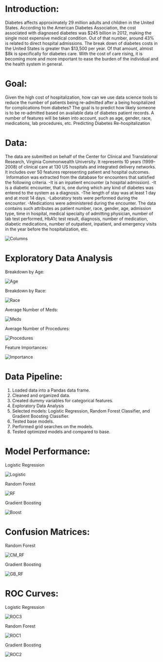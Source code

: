 # Introduction:

Diabetes affects approximately 29 million adults and children in the United States.  According to the American Diabetes Association, the cost associated with diagnosed diabetes was $245 billion in 2012, making the single most expensive medical condition. Out of that number, around 43% is related to direct hospital admissions. The break down of diabetes costs in the United States is greater than $13,500 per year. Of that amount, almost $8k is specifically for diabetes care. With the cost of care rising, it is becoming more and more important to ease the burden of the individual and the health system in general. 

# Goal:

Given the high cost of hospitalization, how can we use data science tools to reduce the number of patients being re-admitted after a being hospitalized for complications from diabetes? The goal is to predict how likely someone is to be re-admitted based on available data of diabetes patient records. A number of features will be taken into account, such as age, gender, race, medications, lab procedures, etc.
Predicting Diabetes Re-hospitalization

# Data:

The data are submitted on behalf of the Center for Clinical and Translational Research, Virginia Commonwealth University. It represents 10 years (1999-2008) of clinical care at 130 US hospitals and integrated delivery networks. It includes over 50 features representing patient and hospital outcomes.  Information was extracted from the database for encounters that satisfied the following criteria.
 -It is an inpatient encounter (a hospital admission).
 -It is a diabetic encounter, that is, one during which any kind of diabetes was entered to the system as a diagnosis.
 -The length of stay was at least 1 day and at most 14 days.
 -Laboratory tests were performed during the encounter.
 -Medications were administered during the encounter.
The data contains such attributes as patient number, race, gender, age, admission type, time in hospital, medical specialty of admitting physician, number of lab test performed, HbA1c test result, diagnosis, number of medication, diabetic medications, number of outpatient, inpatient, and emergency visits in the year before the hospitalization, etc.

![Columns](images/columns.png)

# Exploratory Data Analysis

Breakdown by Age:

![Age](images/pie_age.png)

Breakdown by Race:

![Race](images/pie_race.png)

Average Number of Meds:

![Meds](images/ave_meds.png)

Average Number of Procedures:

![Procedures](images/ave_proc.png)

Feature Importances:

![Importance](images/feature_importances_rf.png)

# Data Pipeline:
1. Loaded data into a Pandas data frame.
2. Cleaned and organized data.
3. Created dummy variables for categorical features.
4. Exploratory Data Analysis
5. Selected models: Logistic Regression, Random Forest Classifier, and Gradient Boosting Classifier.
6. Tested base models.
7. Performed grid searches on the models.
8. Tested optimized models and compared to base.

# Model Performance:

Logistic Regression

![Logistic](images/class_lr1.png)

Random Forest

![RF](images/class_rf1.png)

Gradient Boosting

![Boost](images/class_gb1.png)

# Confusion Matrices:

Random Forest

![CM_RF](images/cf_rf_1.png)

Gradient Boosting

![GB_RF](images/cf_gb_1.png)

# ROC Curves:

Logistic Regression

![ROC3](images/roc_lr1.png)

Random Forest

![ROC1](images/roc_rf1.png)

Gradient Boosting

![ROC2](images/roc_gb1.png)
